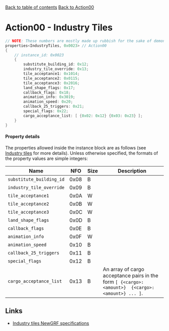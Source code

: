 [Back to table of contents](../index.md)
[Back to Action00](../actions/action00.md)

# Action00 - Industry Tiles

```c++
// NOTE: These numbers are mostly made up rubbish for the sake of demonstrating the format of each property.
properties<IndustryTiles, 0x0023> // Action00
{
    // instance_id: 0x0023
    {
        substitute_building_id: 0x12;
        industry_tile_override: 0x13;
        tile_acceptance1: 0x1014;
        tile_acceptance2: 0x0115;
        tile_acceptance3: 0x2016;
        land_shape_flags: 0x17;
        callback_flags: 0x18;
        animation_info: 0x3019;
        animation_speed: 0x20;
        callback_25_triggers: 0x21;
        special_flags: 0x22;
        cargo_acceptance_list: [ {0x02: 0x12} {0x03: 0x23} ];
    }
}
```

#### Property details

The properties allowed inside the instance block are as follows (see [Industry tiles](https://newgrf-specs.tt-wiki.net/wiki/Action0/Industry_Tiles) for more details). Unless otherwise specified, the formats of the property values are simple integers:

| Name | NFO | Size | Description |
|-|-|-|-|
| `substitute_building_id` | 0x08 | B |  |
| `industry_tile_override` | 0x09 | B |  |
| `tile_acceptance1`       | 0x0A | W |  |
| `tile_acceptance2`       | 0x0B | W |  |
| `tile_acceptance3`       | 0x0C | W |  |
| `land_shape_flags`       | 0x0D | B |  |
| `callback_flags`         | 0x0E | B |  |
| `animation_info`         | 0x0F | W |  |
| `animation_speed`        | 0x10 | B |  |
| `callback_25_triggers`   | 0x11 | B |  |
| `special_flags`          | 0x12 | B |  |
| `cargo_acceptance_list`  | 0x13 | B | An array of cargo acceptance pairs in the form `[ {<cargo>: <amount>}  {<cargo>: <amount>} ... ]`. |

## Links

- [Industry tiles NewGRF specifications](https://newgrf-specs.tt-wiki.net/wiki/Action0/Industry_Tiles)   
